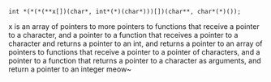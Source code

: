 ```
int *(*(*(**x[])(char*, int*(*)(char*)))[])(char**, char*(*)());
```
x is an array of pointers to more pointers to functions that receive a pointer to a character, and a pointer to a function that receives a pointer to a character and returns a pointer to an int, and returns a pointer to an array of pointers to functions that receive a pointer to a pointer of characters, and a pointer to a function that returns a pointer to a character as arguments, and return a pointer to an integer meow~
